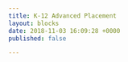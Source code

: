 ```yaml
---
title: K-12 Advanced Placement
layout: blocks
date: 2018-11-03 16:09:28 +0000
published: false

---
```


